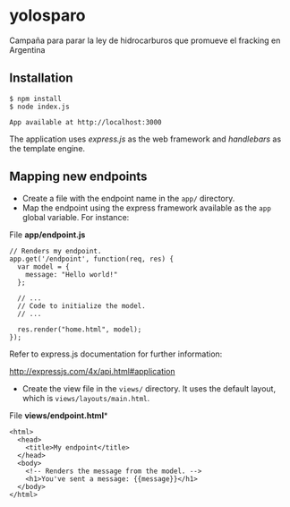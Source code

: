 yolosparo
=========

Campaña para parar la ley de hidrocarburos que promueve el fracking en Argentina

## Installation

```
$ npm install
$ node index.js

App available at http://localhost:3000
```

The application uses *express.js* as the web framework and *handlebars* as the
template engine.

## Mapping new endpoints

* Create a file with the endpoint name in the ```app/``` directory.
* Map the endpoint using the express framework available as the ```app``` global
variable. For instance:

File **app/endpoint.js**
```
// Renders my endpoint.
app.get('/endpoint', function(req, res) {
  var model = {
    message: "Hello world!"
  };

  // ...
  // Code to initialize the model.
  // ...

  res.render("home.html", model);
});

```

Refer to express.js documentation for further information:

http://expressjs.com/4x/api.html#application

* Create the view file in the ```views/``` directory. It uses the default
layout, which is ```views/layouts/main.html```.

File **views/endpoint.html***
```
<html>
  <head>
    <title>My endpoint</title>
  </head>
  <body>
    <!-- Renders the message from the model. -->
    <h1>You've sent a message: {{message}}</h1>
  </body>
</html>
```


